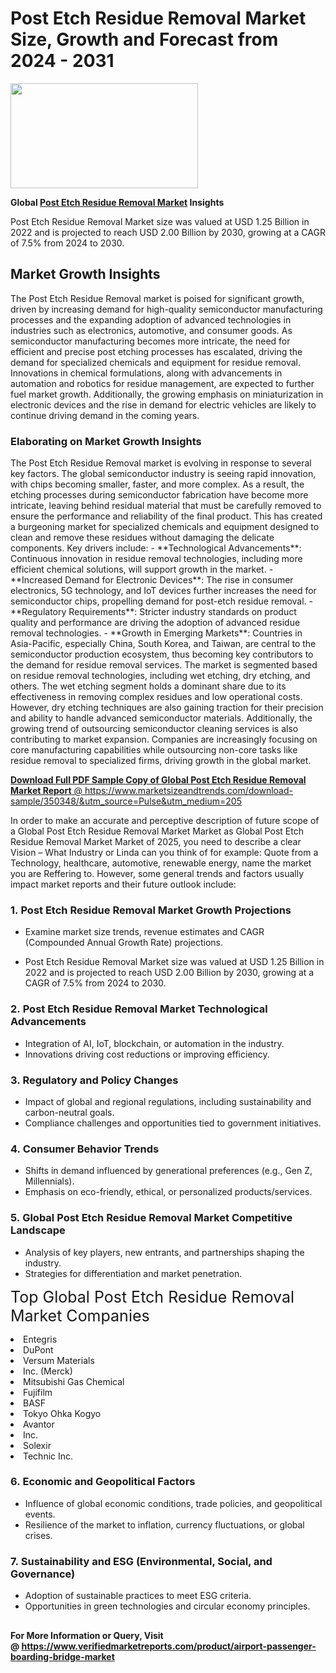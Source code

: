 <H1>Post Etch Residue Removal Market Size, Growth and Forecast from 2024 - 2031</H1><img class="aligncenter size-medium wp-image-584254" src="https://thirdeyenews.in/wp-content/uploads/2024/09/Global-Market-Research-300x168.jpeg" alt="" width="300" height="168" /><p><strong>Global&nbsp;<a href="https://www.marketsizeandtrends.com/download-sample/350348/&amp;utm_source=Pulse&amp;utm_medium=205">Post Etch Residue Removal Market</a> Insights</strong></p><p>Post Etch Residue Removal Market size was valued at USD 1.25 Billion in 2022 and is projected to reach USD 2.00 Billion by 2030, growing at a CAGR of 7.5% from 2024 to 2030.</p><p><h2>Market Growth Insights</h2> The Post Etch Residue Removal market is poised for significant growth, driven by increasing demand for high-quality semiconductor manufacturing processes and the expanding adoption of advanced technologies in industries such as electronics, automotive, and consumer goods. As semiconductor manufacturing becomes more intricate, the need for efficient and precise post etching processes has escalated, driving the demand for specialized chemicals and equipment for residue removal. Innovations in chemical formulations, along with advancements in automation and robotics for residue management, are expected to further fuel market growth. Additionally, the growing emphasis on miniaturization in electronic devices and the rise in demand for electric vehicles are likely to continue driving demand in the coming years. <p><a href="#"></a></p> <h3>Elaborating on Market Growth Insights</h3> The Post Etch Residue Removal market is evolving in response to several key factors. The global semiconductor industry is seeing rapid innovation, with chips becoming smaller, faster, and more complex. As a result, the etching processes during semiconductor fabrication have become more intricate, leaving behind residual material that must be carefully removed to ensure the performance and reliability of the final product. This has created a burgeoning market for specialized chemicals and equipment designed to clean and remove these residues without damaging the delicate components. Key drivers include: - **Technological Advancements**: Continuous innovation in residue removal technologies, including more efficient chemical solutions, will support growth in the market. - **Increased Demand for Electronic Devices**: The rise in consumer electronics, 5G technology, and IoT devices further increases the need for semiconductor chips, propelling demand for post-etch residue removal. - **Regulatory Requirements**: Stricter industry standards on product quality and performance are driving the adoption of advanced residue removal technologies. - **Growth in Emerging Markets**: Countries in Asia-Pacific, especially China, South Korea, and Taiwan, are central to the semiconductor production ecosystem, thus becoming key contributors to the demand for residue removal services. The market is segmented based on residue removal technologies, including wet etching, dry etching, and others. The wet etching segment holds a dominant share due to its effectiveness in removing complex residues and low operational costs. However, dry etching techniques are also gaining traction for their precision and ability to handle advanced semiconductor materials. Additionally, the growing trend of outsourcing semiconductor cleaning services is also contributing to market expansion. Companies are increasingly focusing on core manufacturing capabilities while outsourcing non-core tasks like residue removal to specialized firms, driving growth in the global market. <p><a href="#"></p><p><span class=""><strong>Download Full PDF Sample Copy of Global Post Etch Residue Removal Market Report</strong> @ <a href="https://www.marketsizeandtrends.com/download-sample/350348/&amp;utm_source=Pulse&amp;utm_medium=205" target="_blank">https://www.marketsizeandtrends.com/download-sample/350348/&amp;utm_source=Pulse&amp;utm_medium=205</a></span></p><p>In order to make an accurate and perceptive description of future scope of a Global&nbsp;Post Etch Residue Removal Market Market as Global&nbsp;Post Etch Residue Removal Market Market of 2025, you need to describe a clear Vision &ndash; What Industry or Linda can you think of for example: Quote from a Technology, healthcare, automotive, renewable energy, name the market you are Reffering to. However, some general trends and factors usually impact market reports and their future outlook include:</p><h3>1.&nbsp;<strong>Post Etch Residue Removal Market Growth Projections</strong></h3><ul><li>Examine market size trends, revenue estimates and CAGR (Compounded Annual Growth Rate) projections.</li><li><p>Post Etch Residue Removal Market size was valued at USD 1.25 Billion in 2022 and is projected to reach USD 2.00 Billion by 2030, growing at a CAGR of 7.5% from 2024 to 2030.</p></li></ul><h3>2.&nbsp;<strong>Post Etch Residue Removal Market Technological Advancements</strong></h3><ul><li>Integration of AI, IoT, blockchain, or automation in the industry.</li><li>Innovations driving cost reductions or improving efficiency.</li></ul><h3>3.&nbsp;<strong>Regulatory and Policy Changes</strong></h3><ul><li>Impact of global and regional regulations, including sustainability and carbon-neutral goals.</li><li>Compliance challenges and opportunities tied to government initiatives.</li></ul><h3>4.&nbsp;<strong>Consumer Behavior Trends</strong></h3><ul><li>Shifts in demand influenced by generational preferences (e.g., Gen Z, Millennials).</li><li>Emphasis on eco-friendly, ethical, or personalized products/services.</li></ul><h3>5.&nbsp;<strong>Global Post Etch Residue Removal Market Competitive Landscape</strong></h3><ul><li>Analysis of key players, new entrants, and partnerships shaping the industry.</li><li>Strategies for differentiation and market penetration.</li></ul><p data-pm-slice="1 1 []"><span style="color: inherit; font-family: inherit; font-size: 25px;">Top Global Post Etch Residue Removal Market Companies</span></p><div class="" data-test-id=""><p><li>Entegris</li><li> DuPont</li><li> Versum Materials</li><li> Inc. (Merck)</li><li> Mitsubishi Gas Chemical</li><li> Fujifilm</li><li> BASF</li><li> Tokyo Ohka Kogyo</li><li> Avantor</li><li> Inc.</li><li> Solexir</li><li> Technic Inc.</li></p></div><h3>6.&nbsp;<strong>Economic and Geopolitical Factors</strong></h3><ul><li>Influence of global economic conditions, trade policies, and geopolitical events.</li><li>Resilience of the market to inflation, currency fluctuations, or global crises.</li></ul><h3>7.&nbsp;<strong>Sustainability and ESG (Environmental, Social, and Governance)</strong></h3><ul><li>Adoption of sustainable practices to meet ESG criteria.</li><li>Opportunities in green technologies and circular economy principles.</li></ul><h2><strong style="font-size: 14px;">For More Information or Query, Visit @&nbsp;</strong><a style="background-color: #ffffff; font-size: 14px;" href="https://www.marketsizeandtrends.com/report/post-etch-residue-removal-market/" target="_blank">https://www.verifiedmarketreports.com/product/airport-passenger-boarding-bridge-market</a></h2>
